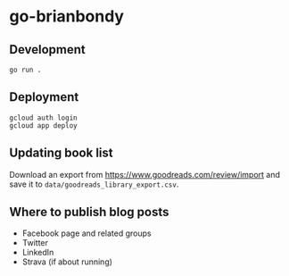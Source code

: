 # go-brianbondy

## Development

```
go run .
```


## Deployment

```
gcloud auth login
gcloud app deploy
```

## Updating book list

Download an export from https://www.goodreads.com/review/import and save it to `data/goodreads_library_export.csv`.


## Where to publish blog posts

- Facebook page and related groups
- Twitter
- LinkedIn
- Strava (if about running)


